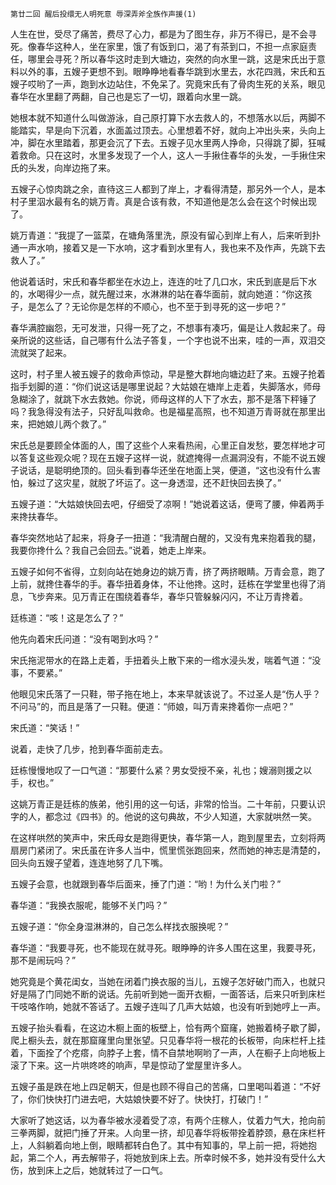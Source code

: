     第廿二回 醒后投缳无人明死意 辱深弄斧全族作声援(1) 

   人生在世，受尽了痛苦，费尽了心力，都是为了图生存，非万不得已，是不会寻死。像春华这种人，坐在家里，饿了有饭到口，渴了有茶到口，不担一点家庭责任，哪里会寻死？所以春华这时走到大塘边，突然的向水里一跳，这是宋氏出于意料以外的事，五嫂子更想不到。眼睁睁地看春华跳到水里去，水花四溅，宋氏和五嫂子哎哟了一声，跑到水边站住，不免呆了。究竟宋氏有了骨肉生死的关系，眼见春华在水里翻了两翻，自己也是忘了一切，跟着向水里一跳。

   她根本就不知道什么叫做游泳，自己原打算下水去救人的，不想落水以后，两脚不能踏实，早是向下沉着，水面盖过顶去。心里想着不好，就向上冲出头来，头向上冲，脚在水里踏着，那更会沉了下去。五嫂子见水里两人挣命，只得跳了脚，狂喊着救命。只在这时，水里多发现了一个人，这人一手揪住春华的头发，一手揪住宋氏的头发，向岸边拖了来。

   五嫂子心惊肉跳之余，直待这三人都到了岸上，才看得清楚，那另外一个人，是本村子里泅水最有名的姚万青。真是合该有救，不知道他是怎么会在这个时候出现了。

   姚万青道：“我提了一篮菜，在塘角落里洗，原没有留心到岸上有人，后来听到扑通一声水响，接着又是一下水响，这才看到水里有人，我也来不及作声，先跳下去救人了。”

   他说着话时，宋氏和春华都坐在水边上，连连的吐了几口水，宋氏到底是后下水的，水喝得少一点，就先醒过来，水淋淋的站在春华面前，就向她道：“你这孩子，是怎么了？无论你是怎样的不顺心，也不至于到寻死的这一步吧？”

   春华满腔幽怨，无可发泄，只得一死了之，不想事有凑巧，偏是让人救起来了。母亲所说的这些话，自己哪有什么法子答复，一个字也说不出来，哇的一声，双泪交流就哭了起来。

   这时，村子里人被五嫂子的救命声惊动，早是整大群地向塘边赶了来。五嫂子抢着指手划脚的道：“你们说这话是哪里说起？大姑娘在塘岸上走着，失脚落水，师母急糊涂了，就跳下水去救她。你说，师母这样的人下了水去，那不是落下秤锤了吗？我急得没有法子，只好乱叫救命。也是福星高照，也不知道万青哥就在那里出来，把她娘儿两个救了。”

   宋氏总是要顾全体面的人，围了这些个人来看热闹，心里正自发愁，要怎样地才可以答复这些观众呢？现在五嫂子这样一说，就遮掩得一点漏洞没有，不能不说五嫂子说话，是聪明绝顶的。回头看到春华还坐在地面上哭，便道，“这也没有什么害怕，躲过了这灾星，就脱了坏运了。这一身透湿，还不赶快回去换了。”

   五嫂子道：“大姑娘快回去吧，仔细受了凉啊！”她说着这话，便弯了腰，伸着两手来搀扶春华。

   春华突然地站了起来，将身子一扭道：“我清醒白醒的，又没有鬼来抱着我的腿，我要你搀什么？我自己会回去。”说着，她走上岸来。

   五嫂子如何不省得，立刻向站在她身边的姚万青，挤了两挤眼睛。万青会意，跑了上前，就搀住春华的手。春华扭着身体，不让他搀。这时，廷栋在学堂里也得了消息，飞步奔来。见万青正在围绕着春华，春华只管躲躲闪闪，不让万青搀着。

   廷栋道：“咳！这是怎么了？”

   他先向着宋氏问道：“没有喝到水吗？”

   宋氏拖泥带水的在路上走着，手扭着头上散下来的一绺水浸头发，喘着气道：“没事，不要紧。”

   他眼见宋氏落了一只鞋，带子拖在地上，本来早就该说了。不过圣人是“伤人乎？不问马”的，而且是落了一只鞋。便道：“师娘，叫万青来搀着你一点吧？”

   宋氏道：“笑话！”

   说着，走快了几步，抢到春华面前走去。

   廷栋慢慢地叹了一口气道：“那要什么紧？男女受授不亲，礼也；嫂溺则援之以手，权也。”

   这姚万青正是廷栋的族弟，他引用的这一句话，非常的恰当。二十年前，只要认识字的人，都念过《四书》的。他说的这句典故，不少人知道，大家就哄然一笑。

   在这样哄然的笑声中，宋氏母女是跑得更快，春华第一人，跑到屋里去，立刻将两扇房门紧闭了。宋氏虽在许多人当中，慌里慌张跑回来，然而她的神志是清楚的，回头向五嫂子望着，连连地努了几下嘴。

   五嫂子会意，也就跟到春华后面来，捶了门道：“哟！为什么关门啦？”

   春华道：“我换衣服呢，能够不关门吗？”

   五嫂子道：“你全身湿淋淋的，自己怎么样找衣服换呢？”

   春华道：“我要寻死，也不能现在就寻死。眼睁睁的许多人围在这里，我要寻死，那不是闹玩吗？”

   她究竟是个黄花闺女，当她在闭着门换衣服的当儿，五嫂子怎好破门而入，也就只好是隔了门同她不断的说话。先前听到她一面开衣橱，一面答话，后来只听到床栏干吱咯作响，她就不答话了。五嫂子连叫了几声大姑娘，也没有听到她哼上一声。

   五嫂子抬头看看，在这边木橱上面的板壁上，恰有两个窟窿，她搬着椅子歇了脚，爬上橱头去，就在那窟窿里向里张望。只见春华将一根花的长板带，向床栏杆上挂着，下面拴了个疙瘩，向脖子上套，情不自禁地啊哟了一声，人在橱子上向地板上滚了下来。这一片哄咚咚的响声，早是惊动了堂屋里许多人。

   五嫂子虽是跌在地上四足朝天，但是也顾不得自己的苦痛，口里喝叫着道：“不好了，你们快快打门进去吧，大姑娘快要不好了。快快打，打破门！”

   大家听了她这话，以为春华被水浸着受了凉，有两个庄稼人，仗着力气大，抢向前三拳两脚，就把门捶了开来。人向里一挤，却见春华将板带拴着脖颈，悬在床栏杆上，人斜躺着向地上倒，眼睛都转白色了。其中有知事的，早上前一把，将她抱起，第二个人，再去解带子，将她放到床上去。所幸时候不多，她并没有受什么大伤，放到床上之后，她就转过了一口气。


